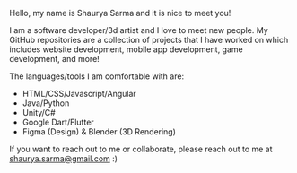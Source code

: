 Hello, my name is Shaurya Sarma and it is nice to meet you! 

I am a software developer/3d artist and I love to meet new people.
My GitHub repositories are a collection of projects that I have worked on which includes website development, mobile app development, game development, and more!

The languages/tools I am comfortable with are:
- HTML/CSS/Javascript/Angular
- Java/Python
- Unity/C#
- Google Dart/Flutter 
- Figma (Design) & Blender (3D Rendering) 

If you want to reach out to me or collaborate, please reach out to me at shaurya.sarma@gmail.com :)
